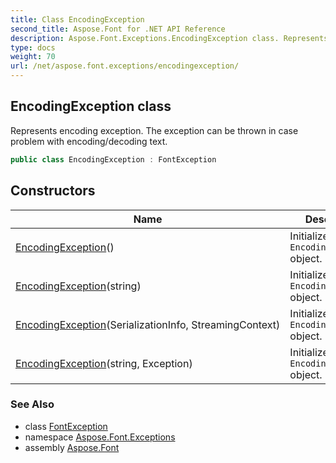 ```yaml
---
title: Class EncodingException
second_title: Aspose.Font for .NET API Reference
description: Aspose.Font.Exceptions.EncodingException class. Represents encoding exception. The exception can be thrown in case problem with encoding/decoding text
type: docs
weight: 70
url: /net/aspose.font.exceptions/encodingexception/
---
```

## EncodingException class

Represents encoding exception. The exception can be thrown in case problem with encoding/decoding text.

```csharp
public class EncodingException : FontException
```

## Constructors

| Name | Description |
| --- | --- |
| [EncodingException](encodingexception/#constructor)() | Initializes new `EncodingException` object. |
| [EncodingException](encodingexception/#constructor_2)(string) | Initializes new `EncodingException` object. |
| [EncodingException](encodingexception/#constructor_1)(SerializationInfo, StreamingContext) | Initializes new `EncodingException` object. |
| [EncodingException](encodingexception/#constructor_3)(string, Exception) | Initializes new `EncodingException` object. |

### See Also

* class [FontException](../fontexception/)
* namespace [Aspose.Font.Exceptions](../../aspose.font.exceptions/)
* assembly [Aspose.Font](../../)


